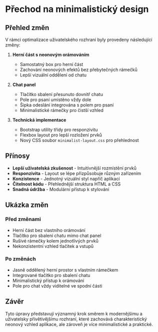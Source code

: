 # Přechod na minimalistický design

## Přehled změn

V rámci optimalizace uživatelského rozhraní byly provedeny následující změny:

1. **Herní část s neonovým orámováním**
   - Samostatný box pro herní část
   - Zachování neonových efektů bez přebytečných rámečků
   - Lepší vizuální oddělení od chatu

2. **Chat panel**
   - Tlačítko sbalení přesunuto dovnitř chatu
   - Pole pro psaní umístěno vždy dole
   - Šipka odeslání integrována s polem pro psaní
   - Minimalistické rámečky pro čistší vzhled

3. **Technická implementace**
   - Bootstrap utility třídy pro responzivitu
   - Flexbox layout pro lepší rozložení prvků
   - Nový CSS soubor `minimalist-layout.css` pro přehlednost

## Přínosy

- **Lepší uživatelská zkušenost** - Intuitivnější rozmístění prvků
- **Responzivita** - Layout se lépe přizpůsobuje různým zařízením
- **Konzistence** - Jednotný vizuální styl napříč aplikací
- **Čitelnost kódu** - Přehlednější struktura HTML a CSS
- **Snadná údržba** - Modulární přístup k stylování

## Ukázka změn

### Před změnami
- Herní část bez vlastního orámování
- Tlačítko pro sbalení chatu mimo chat panel
- Rušivé rámečky kolem jednotlivých prvků
- Nekonzistentní vzhled tlačítek a vstupů

### Po změnách
- Jasně oddělený herní prostor s vlastním rámečkem
- Integrované tlačítko pro sbalení chatu
- Minimalistický přístup k orámování
- Pole pro chat vždy viditelné ve spodní části

## Závěr

Tyto úpravy představují významný krok směrem k modernějšímu a uživatelsky přívětivějšímu rozhraní, které zachovává charakteristický neonový vzhled aplikace, ale zároveň je více minimalistické a praktické.

